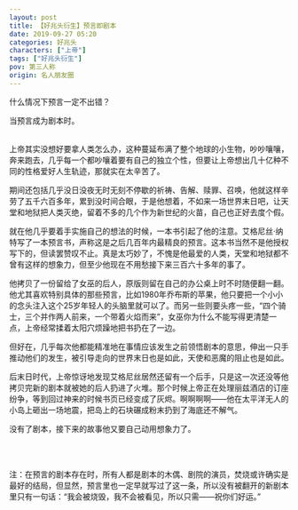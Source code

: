 ```yaml
---
layout: post
title: 【好兆头衍生】预言即剧本
date: 2019-09-27 05:20
categories: 好兆头
characters: ["上帝"]
tags: ["好兆头衍生"]
pov: 第三人称
origin: 名人朋友圈
---
```


什么情况下预言一定不出错？

当预言成为剧本时。
<br><br>

上帝其实没想好要拿人类怎么办，这种蔓延布满了整个地球的小生物，吵吵嚷嚷，奔来跑去，几乎每一个都吵嚷着要有自己的独立个性，但要让上帝想出几十亿种不同的性格爱好人生轨迹，那就实在太辛苦了。

期间还包括几乎没日没夜无时无刻不停歇的祈祷、告解、赎罪、召唤，他就这样辛劳了五千六百多年，累到没时间合眼，于是他想着，不如来一场世界末日吧，让天堂和地狱把人类灭绝，留着不多的几个作为新世纪的火苗，自己也正好去度个假。

就在他几乎要着手实施自己的想法的时候，一本书引起了他的注意。艾格尼丝·纳特写了一本预言书，声称这是之后几百年内最精良的预言。这本书当然不是他授权写下的，但读罢赞叹不止。真是太巧妙了，不愧是他最爱的人类，天堂和地狱都不曾有这样的想象力，但至少他现在不用愁接下来三百六十多年的事了。

他拷贝了一份留给了女巫的后人，原版则留在自己的办公桌上时不时随便翻一翻。他尤其喜欢特别具体的那些预言，比如1980年乔布斯的苹果，他只要把一个小小的念头注入这个25岁年轻人的头脑里就可以了。而另一些则要头疼一些，“四个骑士，三个并作两人前来，一个带着火焰而来”，女巫你为什么不能写得更清楚一点，上帝经常揉着太阳穴烦躁地把书扔在了一边。

但好在，几乎每次他都能精准地在事情应该发生之前领悟剧本的意思，伸出一只手推动他们的发生，被引导走向的世界末日也是如此，天使和恶魔的阻止也是如此。

后末日时代，上帝惊讶地发现艾格尼丝居然还留有一个后手，只是这一次还没等他拷贝完新的剧本就被她的后人扔进了火堆。那个时候上帝正在处理丽兹酒店的订座纷争，等到回过神来的时候书页已经变成了灰烬。啊啊啊啊——他在太平洋无人的小岛上砸出一场地震，把岛上的石块碾成粉末扔到了海底还不解气。

没有了剧本，接下来的故事他又要自己动用想象力了。

<br><br>

注：在预言的剧本存在时，所有人都是剧本的木偶、剧院的演员，焚烧或许确实是最好的结局，但显然，预言里也一定早就写过了这一条，所以没有被翻开的新剧本里只有一句话：“我会被烧毁，我不会被看见，所以只需——祝你们好运。”
